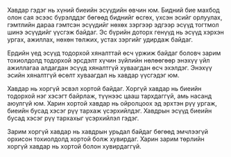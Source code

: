 Хавдар гэдэг нь хүний биеийн эсүүдийн өвчин юм. Бидний бие махбод олон сая эсээс бүрэлддэг бөгөөд биднийг өсгөх, үхсэн эсийг орлуулах, гэмтлийн дараа гэмтсэн эсүүдийг нөхөх зэргээр эдгээр эсүүд тогтмол шинэ эсүүдийг үүсгэж байдаг. Эс бүрийн доторх генүүд нь эсүүд хэрхэн ургах, ажиллах, нөхөн төлжих, устах зэргийг удирдаж байдаг.

Ердийн үед эсүүд тодорхой хяналттай өсч үржиж байдаг боловч зарим тохиолдолд тодорхой эрсдэлт хүчин зүйлийн нөлөөгөөр энэхүү үйл ажиллагаа алдагдан эсүүд хяналтгүй хуваагдан өсч эхэлдэг. Энэхүү эсийн хяналтгүй өсөлт хуваагдал нь хавдар үүсгэдэг юм.

Хавдар нь хоргүй эсвэл хортой байдаг. Хоргүй хавдар нь биеийн тодорхой нэг хэсэгт байрлаж, түүнээс цааш тархдаггүй, амь насанд аюулгүй юм. Харин хортой хавдар нь ойролцоох эд эрхтэн рүү ургаж, биеийн бусад хэсэг рүү тархаж үсэрхийлдэг. Хавдрын эсүүд биеийн бусад хэсэг рүү тархахыг үсэрхийлэл гэдэг.

Зарим хоргүй хавдар нь хавдрын урьдал байдаг бөгөөд эмчлээгүй орхисон тохиолдолд хортой болж хувирдаг. Харин зарим төрлийн хоргүй хавдар нь хортой болон хувирдаггүй.
